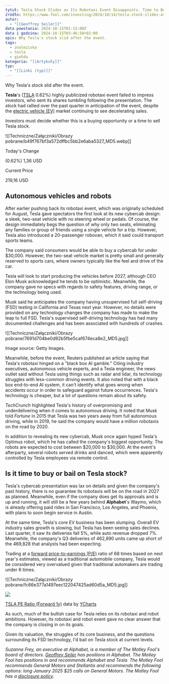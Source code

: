 ```yaml
---
tytuł: Tesla Stock Slides as Its Robotaxi Event Disappoints. Time to Buy or Bail?
źródło: https://www.fool.com/investing/2024/10/14/tesla-stock-slides-as-its-robotaxi-event-disappoin/?source=iedfolrf0000001
autor:
  - "[[Geoffrey Seiler]]"
data powstania: 2024-10-15T01:15:00Z
data i godzina: 2024-10-15T03:46:58+02:00
opis: Why Tesla's stock slid after the event.
tags:
  - znaleziska
  - tesla
  - giełda
kategoria: "[[Artykuły]]"
typ:
  - "[[Linki (typ)]]"
---
```

Why Tesla's stock slid after the event.

**Tesla**'s ([TSLA](https://www.fool.com/quote/nasdaq/tsla/) 0.62%) highly publicized robotaxi event failed to impress investors, who sent its shares tumbling following the presentation. The stock had rallied over the past quarter in anticipation of the event, despite the [electric vehicle (EV)](https://www.fool.com/investing/stock-market/market-sectors/consumer-discretionary/automotive-stocks/electric-car-stocks/) market continuing to see decelerating sales.

Investors must decide whether this is a buying opportunity or a time to sell Tesla stock.

![[Techniczne/Załączniki/Obrazy pobrane/b49f767bf3a572dffbc5bb2e6aba5327_MD5.webp]]

Today's Change

(0.62%) 1,36 USD

Current Price

219,16 USD

## Autonomous vehicles and robots

After earlier pushing back its robotaxi event, which was originally scheduled for August, Tesla gave spectators the first look at its new cybercab design: a sleek, two-seat vehicle with no steering wheel or pedals. Of course, the design immediately begs the question of why only two seats, eliminating any families or group of friends using a single vehicle for a trip. However, Tesla also introduced a 20-passenger robovan, which it said could transport sports teams.

The company said consumers would be able to buy a cybercab for under $30,000. However, the two-seat vehicle market is pretty small and generally reserved to sports cars, where owners typically like the feel and drive of the car.

Tesla will look to start producing the vehicles before 2027, although CEO Elon Musk acknowledged he tends to be optimistic. Meanwhile, the company gave no specs with regards to safety features, driving range, or the technology being used.

Musk said he anticipates the company having unsupervised full self-driving (FSD) testing in California and Texas next year. However, no details were provided on any technology changes the company has made to make the leap to full FSD. Tesla's supervised self-driving technology has had many documented challenges and has been associated with hundreds of crashes.

![[Techniczne/Załączniki/Obrazy pobrane/7691d704be0d92b5fbe5caf674eca8e2_MD5.jpg]]

Image source: Getty Images. 

Meanwhile, before the event, Reuters published an article saying that Tesla's robotaxi hinged on a "black box AI gamble." Citing industry executives, autonomous vehicle experts, and a Tesla engineer, the news outlet said without Tesla using things such as radar and lidar, its technology struggles with less-common driving events. It also noted that with a black box end-to-end AI system, it can't identify what goes wrong when accidents occur in order to safeguard against future occurrences. Tesla's technology is cheaper, but a lot of questions remain about its safety.

*TechCrunch* highlighted Tesla's history of overpromising and underdelivering when it comes to autonomous driving. It noted that Musk told *Fortune* in 2015 that Tesla was two years away from full autonomous driving, while in 2019, he said the company would have a million robotaxis on the road by 2020.

In addition to revealing its new cybercab, Musk once again hyped Tesla's Optimus robot, which he has called the company's biggest opportunity. The robots are expected to cost between $20,000 to $30,000. At the event's afterparty, several robots served drinks and danced, which were apparently controlled by Tesla employees via remote control.

## Is it time to buy or bail on Tesla stock?

Tesla's cybercab presentation was lax on details and given the company's past history, there is no guarantee its robotaxis will be on the road in 2027 as planned. Meanwhile, even if the company does get its approvals and is up and running, it will still be a few years behind **Alphabet**'s Waymo, which is already offering paid rides in San Francisco, Los Angeles, and Phoenix, with plans to soon begin service in Austin.

At the same time, Tesla's core EV business has been slumping. Overall EV industry sales growth is slowing, but Tesla has been seeing sales declines. Last quarter, it saw its deliveries fall 5%, while auto revenue dropped 7%. Meanwhile, the company's Q3 deliveries of 462,890 units came up short of the 469,828 that analysts had been expecting.

Trading at a [forward price-to-earnings (P/E)](https://www.fool.com/terms/f/forward-pe) ratio of 68 times based on next year's estimates, viewed as a traditional automobile company, Tesla would be considered very overvalued given that traditional automakers are trading under 6 times.

![[Techniczne/Załączniki/Obrazy pobrane/fc66e377a1497eec122047425ad60d5a_MD5.jpg]]

![](https://ycharts.com/companies/TSLA/chart/)

[TSLA PE Ratio (Forward 1y)](https://ycharts.com/companies/TSLA/forward_pe_ratio_1y) data by [YCharts](https://ycharts.com/)

As such, much of the bullish case for Tesla relies on its robotaxi and robot ambitions. However, its robotaxi and robot event gave no clear answer that the company is closing in on its goals.

Given its valuation, the struggles of its core business, and the questions surrounding its FSD technology, I'd bail on Tesla stock at current levels.

*Suzanne Frey, an executive at Alphabet, is a member of The Motley Fool's board of directors. [Geoffrey Seiler](https://www.fool.com/author/20615/) has positions in Alphabet. The Motley Fool has positions in and recommends Alphabet and Tesla. The Motley Fool recommends General Motors and Stellantis and recommends the following options: long January 2025 $25 calls on General Motors. The Motley Fool has a [disclosure policy](https://www.fool.com/legal/fool-disclosure-policy/).*